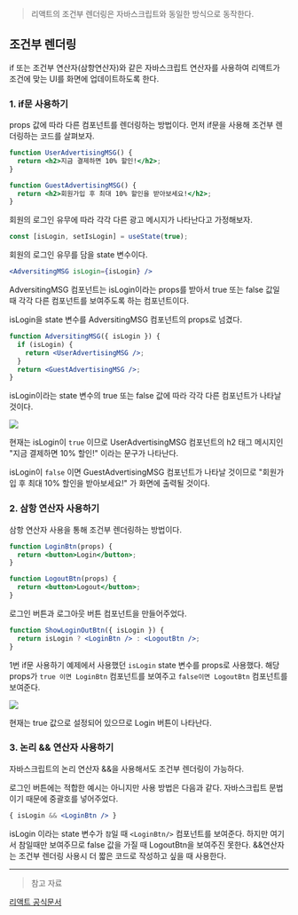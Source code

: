 > 리액트의 조건부 렌더링은 자바스크립트와 동일한 방식으로 동작한다.

## 조건부 렌더링
if 또는 조건부 연산자(삼항연산자)와 같은 자바스크립트 연산자를 사용하여 리액트가 조건에 맞는 UI를 화면에 업데이트하도록 한다.

### 1. if문 사용하기
props 값에 따라 다른 컴포넌트를 렌더링하는 방법이다.
먼저 if문을 사용해 조건부 렌더링하는 코드를 살펴보자.

```jsx
function UserAdvertisingMSG() {
  return <h2>지금 결제하면 10% 할인!</h2>;
}

function GuestAdvertisingMSG() {
  return <h2>회원가입 후 최대 10% 할인을 받아보세요!</h2>;
}
```

회원의 로그인 유무에 따라 각각 다른 광고 메시지가 나타난다고 가정해보자.

```jsx
const [isLogin, setIsLogin] = useState(true);
```

회원의 로그인 유무를 담을 state 변수이다.

```jsx
<AdversitingMSG isLogin={isLogin} />
```


AdversitingMSG 컴포넌트는 isLogin이라는 props를 받아서 true 또는 false 값일 때 각각 다른 컴포넌트를 보여주도록 하는 컴포넌트이다.

isLogin을 state 변수를 AdversitingMSG 컴포넌트의 props로 넘겼다. 

```jsx
function AdversitingMSG({ isLogin }) {
  if (isLogin) {
    return <UserAdvertisingMSG />;
  }
  return <GuestAdvertisingMSG />;
}

```
isLogin이라는 state 변수의 true 또는 false 값에 따라 각각 다른 컴포넌트가 나타날 것이다.

![](https://velog.velcdn.com/images/reasonz/post/9d7fef46-6ded-488a-b162-9e3876a5c9eb/image.png)

현재는 isLogin이 `true` 이므로 UserAdvertisingMSG 컴포넌트의 h2 태그 메시지인 "지금 결제하면 10% 할인!" 이라는 문구가 나타난다.

isLogin이 `false` 이면 GuestAdvertisingMSG 컴포넌트가 나타날 것이므로 "회원가입 후 최대 10% 할인을 받아보세요!" 가 화면에 출력될 것이다.

### 2. 삼항 연산자 사용하기
삼항 연산자 사용을 통해 조건부 렌더링하는 방법이다.
```jsx
function LoginBtn(props) {
  return <button>Login</button>;
}

function LogoutBtn(props) {
  return <button>Logout</button>;
}
```

로그인 버튼과 로그아웃 버튼 컴포넌트을 만들어주었다.

```jsx
function ShowLoginOutBtn({ isLogin }) {
  return isLogin ? <LoginBtn /> : <LogoutBtn />;
}
```

1번 if문 사용하기 예제에서 사용했던 `isLogin` state 변수를 props로 사용했다. 
해당 props가 `true 이면 LoginBtn` 컴포넌트를 보여주고 `false이면 LogoutBtn` 컴포넌트를 보여준다.

![](https://velog.velcdn.com/images/reasonz/post/b9eb7e47-4f67-4b46-ad2b-73c7268d1a87/image.png)

현재는 true 값으로 설정되어 있으므로 Login 버튼이 나타난다.

### 3. 논리 && 연산자 사용하기
자바스크립트의 논리 연산자 &&을 사용해서도 조건부 렌더링이 가능하다.

로그인 버튼에는 적합한 예시는 아니지만 사용 방법은 다음과 같다. 자바스크립트 문법이기 때문에 중괄호를 넣어주었다.
```jsx
{ isLogin && <LoginBtn /> }
```
isLogin 이라는 state 변수가 `참`일 때 `<LoginBtn/>` 컴포넌트를 보여준다. 하지만 여기서 참일때만 보여주므로 false 값을 가질 때 LogoutBtn을 보여주진 못한다.
&&연산자는 조건부 렌더링 사용시 더 짧은 코드로 작성하고 싶을 때 사용한다.


-- --
> 참고 자료

[리액트 공식문서](https://reactjs.org/docs/conditional-rendering.html)